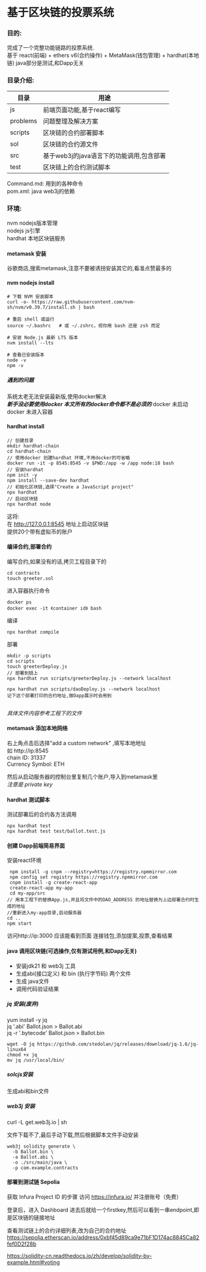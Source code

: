 # 基于区块链的投票系统

### 目的:
完成了一个完整功能链路的投票系统.  
基于 react(前端) + ethers v6(合约操作) + MetaMask(钱包管理) + hardhat(本地链)
java部分是测试,和Dapp无关

### 目录介绍:

 
| 目录  | 用途 |
| ------------- | ------------- |
|js       |前端页面功能,基于react编写  |
|problems |问题整理及解决方案  |
|scripts  |区块链的合约部署脚本 | 
|sol      |区块链的合约源文件  |
|src      |基于web3j的java语言下的功能调用,包含部署 | 
|test     |区块链上的合约测试脚本  |

Command.md: 用到的各种命令  
pom.xml:    java web3j的依赖  


### 环境:
nvm     nodejs版本管理  
nodejs  js引擎  
hardhat 本地区块链服务



#### metamask 安装

谷歌商店,搜索metamask,注意不要被诱拐安装其它的,看准点赞最多的  

#### nvm nodejs install

~~~
# 下载 NVM 安装脚本
curl -o- https://raw.githubusercontent.com/nvm-sh/nvm/v0.39.7/install.sh | bash

# 重启 shell 或运行
source ~/.bashrc   # 或 ~/.zshrc，视你用 bash 还是 zsh 而定

# 安装 Node.js 最新 LTS 版本
nvm install --lts

# 查看已安装版本
node -v
npm -v

~~~

##### 遇到的问题
系统太老无法安装最新版,使用docker解决  
***新手没必要使用docker 本文所有的docker命令都不是必须的***
docker 未启动  
docker 未进入容器  

#### hardhat install

~~~
// 创建目录
mkdir hardhat-chain
cd hardhat-chain
// 使用docker 创建hardhat 环境,不用docker的可省略
docker run -it -p 8545:8545 -v $PWD:/app -w /app node:18 bash
// 安装hardhat
npm init -y
npm install --save-dev hardhat
// 初始化区块链,选择"Create a JavaScript project"
npx hardhat
// 启动区块链
npx hardhat node

~~~

这将:  
在 http://127.0.0.1:8545 地址上启动区块链  
提供20个带有虚拟币的账户  

#### 编译合约,部署合约

编写合约,如果没有的话,拷贝工程目录下的
~~~
cd contracts  
touch greeter.sol
~~~ 

进入容器执行命令
~~~
docker ps  
docker exec -it 《container id》 bash
~~~
编译  
~~~
npx hardhat compile  
~~~

部署

~~~
mkdir -p scripts
cd scripts
touch greeterDeploy.js
// 部署到链上
npx hardhat run scripts/greeterDeploy.js --network localhost

npx hardhat run scripts/daoDeploy.js --network localhost
记下这个部署打印的合约地址,做Dapp展示时会用到


~~~

*具体文件内容参考工程下的文件*



#### metamask 添加本地网络

右上角点击后选择“add a custom network" ,填写本地地址  
如 http://ip:8545  
chain ID: 31337  
Currency Symbol: ETH   

然后从启动服务器的控制台里复制几个账户,导入到metamask里   
*注意是 private key*  



#### hardhat  测试脚本
测试部署后的合约各方法调用
~~~
npx hardhat test
npx hardhat test test/ballot.test.js
~~~


#### 创建 Dapp前端简易界面

安装react环境

~~~
 npm install -g cnpm --registry=https://registry.npmmirror.com
 npm config set registry https://registry.npmmirror.com
 cnpm install -g create-react-app
 create-react-app my-app
 cd my-app/src
// 用本工程下的替换App.js,并且将文件中的DAO_ADDRESS 的地址替换为上边部署合约时生成的地址
//重新进入my-app目录,启动服务器
cd ..
npm start
~~~

访问http://ip:3000 应该能看到页面
连接钱包,添加提案,投票,查看结果

#### java 调用区块链(可选操作,仅有测试用例,和Dapp无关)
+ 安装jdk21 和 web3j 工具
+ 生成abi(接口定义) 和 bin (执行字节码) 两个文件
+ 生成 java文件
+ 调用代码验证结果

##### jq 安装(废弃)
yum install -y jq   
jq '.abi' Ballot.json > Ballot.abi   
jq -r '.bytecode' Ballot.json > Ballot.bin   

~~~
wget -O jq https://github.com/stedolan/jq/releases/download/jq-1.6/jq-linux64
chmod +x jq
mv jq /usr/local/bin/
~~~


##### solcjs安装
生成abi和bin文件


  ##### web3j 安装
curl -L get.web3j.io | sh

文件下载不了,最后手动下载,然后根据脚本文件手动安装


~~~
web3j solidity generate \
  -b Ballot.bin \
  -a Ballot.abi \
  -o ./src/main/java \
  -p com.example.contracts
~~~
  
#### 部署到测试链 Sepolia

获取 Infura Project ID 的步骤
访问 https://infura.io/ 并注册账号（免费）

登录后，进入 Dashboard
进去后就给一个firstkey,然后可以看到一串endpoint,即是区块链的链接地址



查看测试链上的合约详细列表,改为自己的合约地址
https://sepolia.etherscan.io/address/0xbf45d89ca9e71bF1D174ac8845Ca82fef0D2f28b
 
https://solidity-cn.readthedocs.io/zh/develop/solidity-by-example.html#voting
